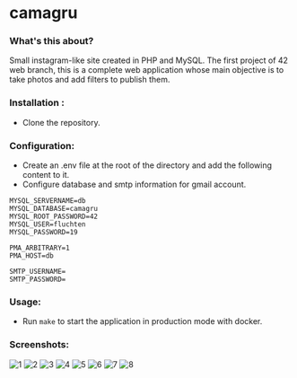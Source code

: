 # camagru

### What's this about?
Small instagram-like site created in PHP and MySQL. The first project of 42 web branch, this is a complete web application whose main objective is to take photos and add filters to publish them.

### Installation :
- Clone the repository.

### Configuration:
- Create an .env file at the root of the directory and add the following content to it.
- Configure database and smtp information for gmail account.
```env
MYSQL_SERVERNAME=db
MYSQL_DATABASE=camagru
MYSQL_ROOT_PASSWORD=42
MYSQL_USER=fluchten
MYSQL_PASSWORD=19

PMA_ARBITRARY=1
PMA_HOST=db

SMTP_USERNAME=
SMTP_PASSWORD=
```

### Usage:
- Run ```make``` to start the application in production mode with docker.

### Screenshots:
![1](https://fluchtens.com/projects/camagru/camagru_1.png)
![2](https://fluchtens.com/projects/camagru/camagru_2.png)
![3](https://fluchtens.com/projects/camagru/camagru_3.png)
![4](https://fluchtens.com/projects/camagru/camagru_4.png)
![5](https://fluchtens.com/projects/camagru/camagru_5.png)
![6](https://fluchtens.com/projects/camagru/camagru_6.png)
![7](https://fluchtens.com/projects/camagru/camagru_7.png)
![8](https://fluchtens.com/projects/camagru/camagru_8.png)
